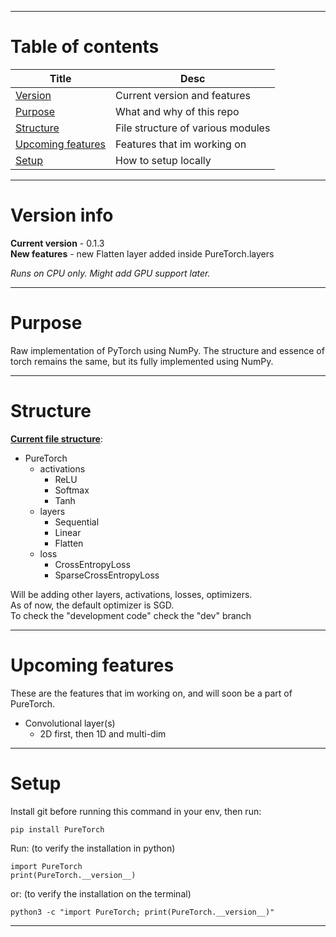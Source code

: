 ***
# Table of contents
|Title|Desc|
|-|-|
|[Version](#version-info)|Current version and features|
|[Purpose](#purpose)|What and why of this repo|
|[Structure](#structure)|File structure of various modules|
|[Upcoming features](#upcoming-features)|Features that im working on|
|[Setup](#setup)|How to setup locally|
****

# Version info
**Current version** - 0.1.3\
**New features** - new Flatten layer added inside PureTorch.layers

*Runs on CPU only. Might add GPU support later.*
****

# Purpose
Raw implementation of PyTorch using NumPy.
The structure and essence of torch remains the same, but its fully implemented using NumPy.
****

# Structure
<u><b>Current file structure</b></u>:
- PureTorch
    - activations
        - ReLU
        - Softmax
        - Tanh
    - layers
        - Sequential
        - Linear
        - Flatten
    - loss
        - CrossEntropyLoss
        - SparseCrossEntropyLoss

Will be adding other layers, activations, losses, optimizers.\
As of now, the default optimizer is SGD.\
To check the "development code" check the "dev" branch
****

# Upcoming features
These are the features that im working on, and will soon be a part of PureTorch.
- Convolutional layer(s)
    - 2D first, then 1D and multi-dim
****

# Setup
Install git before running this command in your env, then run:
```
pip install PureTorch
```
Run: (to verify the installation in python)
```
import PureTorch
print(PureTorch.__version__)
```
or: (to verify the installation on the terminal)
```
python3 -c "import PureTorch; print(PureTorch.__version__)"
```
****